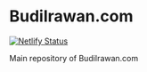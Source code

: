 # BudiIrawan.com

[![Netlify Status](https://api.netlify.com/api/v1/badges/00b09fa7-d4de-46d7-a12b-f6bbf2065e01/deploy-status)](https://app.netlify.com/sites/trusting-volhard-c238f7/deploys)

Main repository of BudiIrawan.com